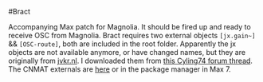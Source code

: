 #Bract

Accompanying Max patch for Magnolia.
It should be fired up and ready to receive OSC from Magnolia.
Bract requires two external objects `[jx.gain~]` && `[OSC-route]`, both are included in the root folder. Apparently the jx objects are not available anymore, or have changed names, but they are originally from [jvkr.nl](http://jvkr.nl). I downloaded them from [this Cyling74 forum thread](https://cycling74.com/forums/topic/how-can-i-create-a-slider-to-do-smooth-gains/#.VzFKw2Z9j-A). The CNMAT externals are [here](http://cnmat.berkeley.edu/downloads) or in the package manager in Max 7.